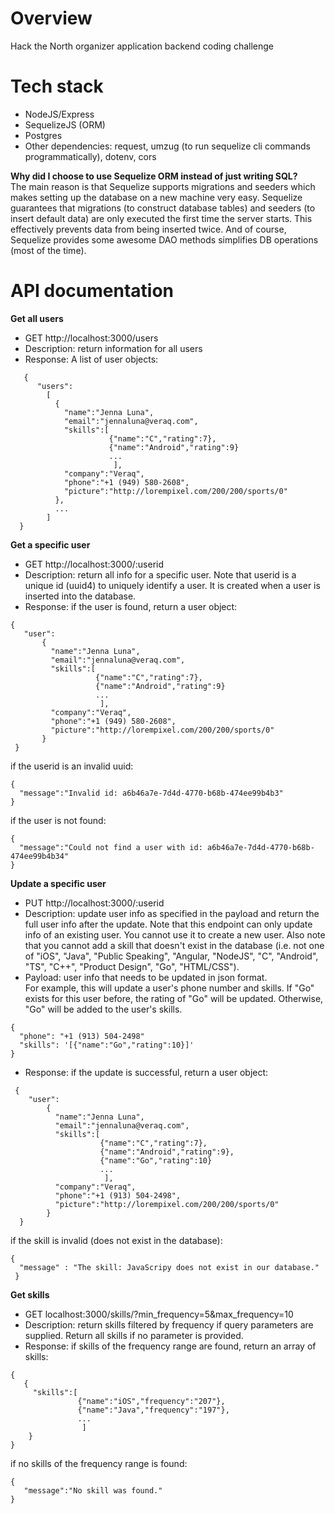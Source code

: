 # Overview
Hack the North organizer application backend coding challenge

# Tech stack 
* NodeJS/Express
* SequelizeJS (ORM)
* Postgres
* Other dependencies: request, umzug (to run sequelize cli commands programmatically), dotenv, cors

**Why did I choose to use Sequelize ORM instead of just writing SQL?** <br>
The main reason is that Sequelize supports migrations and seeders which makes setting up the database on a new machine very easy.
Sequelize guarantees that migrations (to construct database tables) and seeders (to insert default data) are only executed the first time the server starts.
This effectively prevents data from being inserted twice. And of course, Sequelize provides some awesome DAO methods simplifies DB operations (most of the time).

# API documentation
<strong> Get all users </strong> <br>
* GET http://localhost:3000/users <br>
* Description: return information for all users <br>
* Response: A list of user objects: <br> 
```
   {
      "users":
        [
          {
            "name":"Jenna Luna",
            "email":"jennaluna@veraq.com",
            "skills":[
                      {"name":"C","rating":7},
                      {"name":"Android","rating":9}
                      ...
                       ],
            "company":"Veraq",
            "phone":"+1 (949) 580-2608",
            "picture":"http://lorempixel.com/200/200/sports/0"
          },
          ...
        ]
  }
 ```
 
 <strong> Get a specific user </strong> <br>
 * GET http://localhost:3000/:userid <br>
 * Description: return all info for a specific user. Note that userid is a unique id (uuid4) to uniquely identify a user. 
 It is created when a user is inserted into the database. <br>
 * Response: if the user is found, return a user object: <br> 
 ```
 {
    "user":
        {
          "name":"Jenna Luna",
          "email":"jennaluna@veraq.com",
          "skills":[
                    {"name":"C","rating":7},
                    {"name":"Android","rating":9}
                    ...
                     ],
          "company":"Veraq",
          "phone":"+1 (949) 580-2608",
          "picture":"http://lorempixel.com/200/200/sports/0"
        }
  }
 ```
 if the userid is an invalid uuid:
 ```
 {
   "message":"Invalid id: a6b46a7e-7d4d-4770-b68b-474ee99b4b3"
 }
 ```
 
 if the user is not found:
 ```
 {
   "message":"Could not find a user with id: a6b46a7e-7d4d-4770-b68b-474ee99b4b34"
 }
 ```
<strong> Update a specific user </strong> <br>
* PUT http://localhost:3000/:userid <br>
* Description: update user info as specified in the payload and return the full user info after the update. Note that this endpoint can only update info of an existing user. You cannot use it to create a new user. 
Also note that you cannot add a skill that doesn't exist in the database (i.e. not one of "iOS", "Java", "Public Speaking", "Angular, "NodeJS", "C", "Android", "TS", "C++",
"Product Design", "Go", "HTML/CSS"). <br>
* Payload: user info that needs to be updated in json format. <br>
For example, this will update a user's phone number and skills. If "Go" exists for this user before, the rating of "Go" will be updated. 
Otherwise, "Go" will be added to the user's skills.
```
{
  "phone": "+1 (913) 504-2498"
  "skills": '[{"name":"Go","rating":10}]'
}
```
* Response: if the update is successful, return a user object:
```
 {
    "user":
        {
          "name":"Jenna Luna",
          "email":"jennaluna@veraq.com",
          "skills":[
                    {"name":"C","rating":7},
                    {"name":"Android","rating":9},
                    {"name":"Go","rating":10}
                    ...
                     ],
          "company":"Veraq",
          "phone":"+1 (913) 504-2498",
          "picture":"http://lorempixel.com/200/200/sports/0"
        }
  }
 ```
 if the skill is invalid (does not exist in the database):
 ```
 {
   "message" : "The skill: JavaScripy does not exist in our database."
  }
  ```
        
 <strong> Get skills </strong> <br>
 * GET localhost:3000/skills/?min_frequency=5&max_frequency=10
 * Description: return skills filtered by frequency if query parameters are supplied. Return all skills if no parameter is provided.
 * Response: if skills of the frequency range are found, return an array of skills:
 ```
 {
    {
      "skills":[
                {"name":"iOS","frequency":"207"},
                {"name":"Java","frequency":"197"},
                ...
                 ]
     }
 }
 ```
 if no skills of the frequency range is found:
 ```
 {
    "message":"No skill was found."
 }
 ```
 
